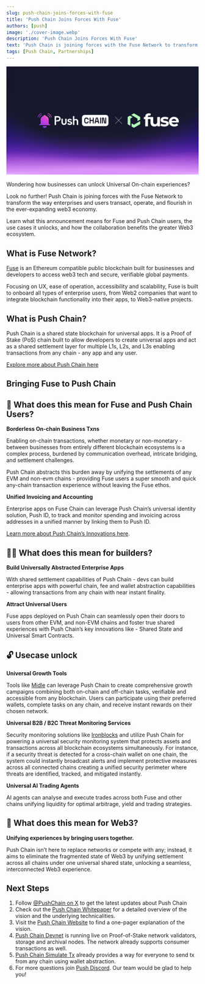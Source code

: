 ```yaml
---
slug: push-chain-joins-forces-with-fuse
title: 'Push Chain Joins Forces With Fuse'
authors: [push]
image: './cover-image.webp'
description: 'Push Chain Joins Forces With Fuse'
text: 'Push Chain is joining forces with the Fuse Network to transform the way enterprises and users transact and operate in the web3 economy. Learn what usecases does this collaboration unlocks and how devs and users can make the best of it!'
tags: [Push Chain, Partnerships]
---
```


![Cover image of Push Chain Join Forces With Fuse ](./cover-image.webp)

<!--truncate-->


Wondering how businesses can unlock Universal On-chain experiences?

Look no further!
Push Chain is joining forces with the Fuse Network to transform the way enterprises and users transact, operate, and flourish in the ever-expanding web3 economy.

Learn what this announcement means for Fuse and Push Chain users, the use cases it unlocks, and how the collaboration benefits the greater Web3 ecosystem.


## What is Fuse Network?

[Fuse](https://www.fuse.io/) is an Ethereum compatible public blockchain built for businesses and developers to access  web3 tech and secure, verifiable global payments.

Focusing on UX, ease of operation, accessibility and scalability, Fuse is built to onboard all types of enterprise users, from Web2 companies that want to integrate blockchain functionality into their apps, to Web3-native projects.


## What is Push Chain?

Push Chain is a shared state blockchain for universal apps. It is a Proof of Stake (PoS) chain built to allow developers to create universal apps and act as a shared settlement layer for multiple L1s, L2s, and L3s enabling transactions from any chain - any app and any user.

[Explore more about Push Chain here](https://push.org/)


## Bringing Fuse to Push Chain

## 👥 What does this mean for Fuse and Push Chain Users?

**Borderless On-chain Business Txns**

Enabling on-chain transactions, whether monetary or non-monetary - between businesses from entirely different blockchain ecosystems is a complex process, burdened by communication overhead, intricate bridging, and settlement challenges.

Push Chain abstracts this burden away by unifying the settlements of any EVM and non-evm chains - providing Fuse users a super smooth and quick any-chain transaction experience without leaving the Fuse ethos.


**Unified Invoicing and Accounting**

Enterprise apps on Fuse Chain can leverage Push Chain’s universal identity solution, Push ID, to track and monitor spending and invoicing across addresses in a unified manner by linking them to Push ID.

[Learn more about Push Chain’s Innovations here](https://push.org/blog/innovations-by-push-chain/).


## 👷‍♂️ What does this mean for builders?

**Build Universally Abstracted Enterprise Apps**

With shared settlement capabilities of Push Chain  - devs can build enterprise apps with powerful chain, fee and wallet abstraction capabilities - allowing transactions from any chain with near instant finality.

**Attract Universal Users**

Fuse apps deployed on Push Chain can seamlessly open their doors to users from other EVM, and non-EVM chains and foster true shared experiences with Push Chain’s key innovations like - Shared State and Universal Smart Contracts.


## 🔓 Usecase unlock

**Universal Growth Tools**

Tools like [Midle](https://midle.io/) can leverage Push Chain to create comprehensive growth campaigns combining both on-chain and off-chain tasks, verifiable and accessible from any blockchain. Users can participate using their preferred wallets, complete tasks on any chain, and receive instant rewards on their chosen network.


**Universal B2B / B2C Threat Monitoring Services**

Security monitoring solutions like [Ironblocks](https://www.ironblocks.com/) and utilize Push Chain for powering a universal security monitoring system that protects assets and transactions across all blockchain ecosystems simultaneously. For instance, if a security threat is detected for a cross-chain wallet on one chain, the system could instantly broadcast alerts and implement protective measures across all connected chains creating a unified security perimeter where threats are identified, tracked, and mitigated instantly.

**Universal AI Trading Agents**

AI agents can analyse and execute trades across both Fuse and other chains unifying liquidity for optimal arbitrage, yield and trading strategies.


## 🌌 What does this mean for Web3?

**Unifying experiences by bringing users together.**

Push Chain isn’t here to replace networks or compete with any; instead, it aims to eliminate the fragmented state of Web3 by unifying settlement across all chains under one universal shared state, unlocking a seamless, interconnected Web3 experience.




## Next Steps

1. Follow [@PushChain on X](https://x.com/PushChain) to get the latest updates about Push Chain
2. Check out the [Push Chain Whitepaper](https://whitepaper.push.org/) for a detailed overview of the vision and the underlying technicalities.
3. Visit the [Push Chain Website](https://push.org/chain) to find a one-pager explanation of the vision.
4. [Push Chain Devnet](https://scan.push.org/) is running live on Proof-of-Stake network validators, storage and archival nodes. The network already supports consumer transactions as well.
5. [Push Chain Simulate Tx](https://simulate.push.org/) already provides a way for everyone to send tx from any chain using wallet abstraction.
6. For more questions join [Push Discord](https://discord.com/invite/pushprotocol). Our team would be glad to help you!

